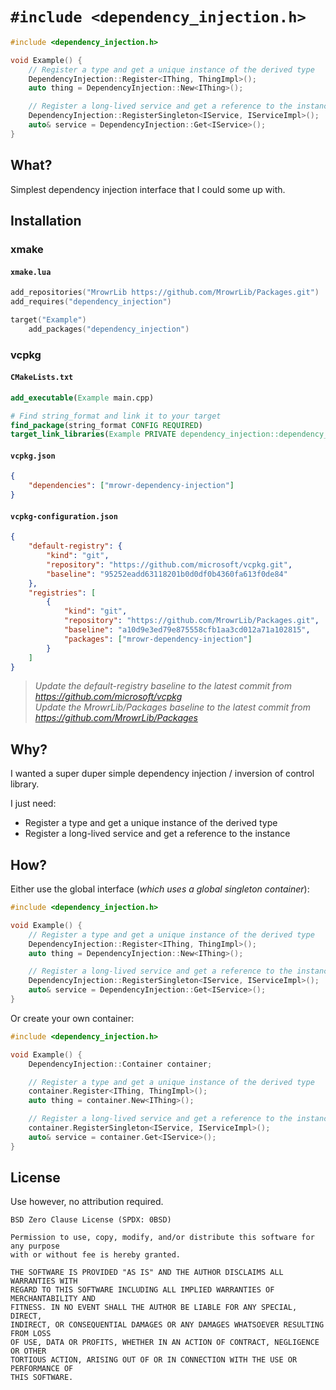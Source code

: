 # `#include <dependency_injection.h>`

```cpp
#include <dependency_injection.h>

void Example() {
    // Register a type and get a unique instance of the derived type
    DependencyInjection::Register<IThing, ThingImpl>();
    auto thing = DependencyInjection::New<IThing>();

    // Register a long-lived service and get a reference to the instance
    DependencyInjection::RegisterSingleton<IService, IServiceImpl>();
    auto& service = DependencyInjection::Get<IService>();
}
```

## What?

Simplest dependency injection interface that I could some up with.

## Installation

### xmake

#### `xmake.lua`

```lua
add_repositories("MrowrLib https://github.com/MrowrLib/Packages.git")
add_requires("dependency_injection")

target("Example")
    add_packages("dependency_injection")
```

### vcpkg

#### `CMakeLists.txt`

```cmake
add_executable(Example main.cpp)

# Find string_format and link it to your target
find_package(string_format CONFIG REQUIRED)
target_link_libraries(Example PRIVATE dependency_injection::dependency_injection)
```

#### `vcpkg.json`

```json
{
    "dependencies": ["mrowr-dependency-injection"]
}
```

#### `vcpkg-configuration.json`

```json
{
    "default-registry": {
        "kind": "git",
        "repository": "https://github.com/microsoft/vcpkg.git",
        "baseline": "95252eadd63118201b0d0df0b4360fa613f0de84"
    },
    "registries": [
        {
            "kind": "git",
            "repository": "https://github.com/MrowrLib/Packages.git",
            "baseline": "a10d9e3ed79e875558cfb1aa3cd012a71a102815",
            "packages": ["mrowr-dependency-injection"]
        }
    ]
}
```

> _Update the default-registry baseline to the latest commit from https://github.com/microsoft/vcpkg_  
> _Update the MrowrLib/Packages baseline to the latest commit from https://github.com/MrowrLib/Packages_

## Why?

I wanted a super duper simple dependency injection / inversion of control library.

I just need:
- Register a type and get a unique instance of the derived type
- Register a long-lived service and get a reference to the instance

## How?

Either use the global interface (_which uses a global singleton container_):

```cpp
#include <dependency_injection.h>

void Example() {
    // Register a type and get a unique instance of the derived type
    DependencyInjection::Register<IThing, ThingImpl>();
    auto thing = DependencyInjection::New<IThing>();

    // Register a long-lived service and get a reference to the instance
    DependencyInjection::RegisterSingleton<IService, IServiceImpl>();
    auto& service = DependencyInjection::Get<IService>();
}
```

Or create your own container:

```cpp
#include <dependency_injection.h>

void Example() {
    DependencyInjection::Container container;

    // Register a type and get a unique instance of the derived type
    container.Register<IThing, ThingImpl>();
    auto thing = container.New<IThing>();

    // Register a long-lived service and get a reference to the instance
    container.RegisterSingleton<IService, IServiceImpl>();
    auto& service = container.Get<IService>();
}
```

## License

Use however, no attribution required.

```
BSD Zero Clause License (SPDX: 0BSD)

Permission to use, copy, modify, and/or distribute this software for any purpose
with or without fee is hereby granted.

THE SOFTWARE IS PROVIDED "AS IS" AND THE AUTHOR DISCLAIMS ALL WARRANTIES WITH
REGARD TO THIS SOFTWARE INCLUDING ALL IMPLIED WARRANTIES OF MERCHANTABILITY AND
FITNESS. IN NO EVENT SHALL THE AUTHOR BE LIABLE FOR ANY SPECIAL, DIRECT,
INDIRECT, OR CONSEQUENTIAL DAMAGES OR ANY DAMAGES WHATSOEVER RESULTING FROM LOSS
OF USE, DATA OR PROFITS, WHETHER IN AN ACTION OF CONTRACT, NEGLIGENCE OR OTHER
TORTIOUS ACTION, ARISING OUT OF OR IN CONNECTION WITH THE USE OR PERFORMANCE OF
THIS SOFTWARE.
```
